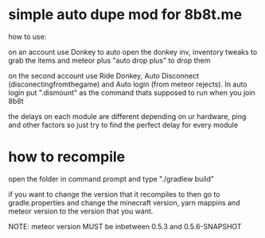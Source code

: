 # simple auto dupe mod for 8b8t.me 

how to use:

on an account use Donkey to auto open the donkey inv, inventory tweaks to grab the items and meteor plus "auto drop plus" to drop them

on the second account use Ride Donkey, Auto Disconnect (disconectingfromthegame) and Auto login (from meteor rejects). In auto login put ".dismount" as the command thats supposed to run when you join 8b8t

the delays on each module are different depending on ur hardware, ping and other factors so just try to find the perfect delay for every module

# how to recompile

open the folder in command prompt and type "./gradlew build"


if you want to change the version that it recompiles to then go to gradle.properties and change the minecraft version, yarn mappins and meteor version to the version that you want.

NOTE: meteor version MUST be inbetween 0.5.3 and 0.5.6-SNAPSHOT
